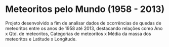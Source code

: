 # Meteoritos pelo Mundo (1958 - 2013)

Projeto desenvolvido a fim de analisar dados de ocorrências de quedas de meteoritos entre os anos de 1958 até 2013, destacando relações como Ano x Qtd. de meteoritos, Categorias de meteoritos x Média da massa dos meteoritos e Latitude x Longitude.
